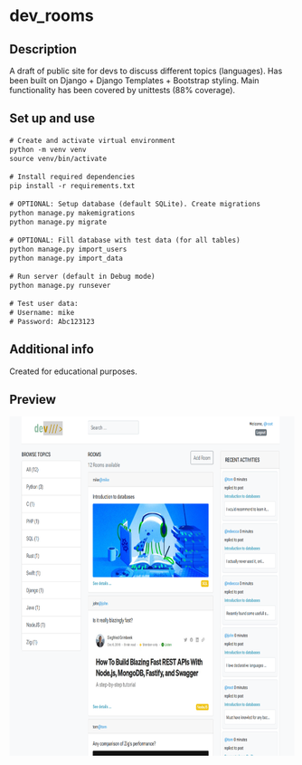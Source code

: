 # dev_rooms

## Description

A draft of public site for devs to discuss different topics (languages). Has been built on Django + Django Templates + Bootstrap styling. Main functionality has been covered by unittests (88% coverage).

## Set up and use

```
# Create and activate virtual environment
python -m venv venv
source venv/bin/activate

# Install required dependencies
pip install -r requirements.txt

# OPTIONAL: Setup database (default SQLite). Create migrations
python manage.py makemigrations
python manage.py migrate

# OPTIONAL: Fill database with test data (for all tables)
python manage.py import_users
python manage.py import_data

# Run server (default in Debug mode)
python manage.py runsever

# Test user data:
# Username: mike
# Password: Abc123123

```

## Additional info

Created for educational purposes. 

## Preview
<img src="https://github.com/wenerikk5/dev_rooms/blob/06d2abc16d5cbdbf38f508d0ce39be0b6125d029/media/base/Preview.png" alt="img" width="800" height='600'>

